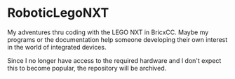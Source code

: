 # RoboticLegoNXT
My adventures thru coding with the LEGO NXT in BricxCC.
Maybe my programs or the documentation help someone developing their own interest in the world of integrated devices.

Since I no longer have access to the required hardware and I don't expect this to become popular, the repository will be archived.

